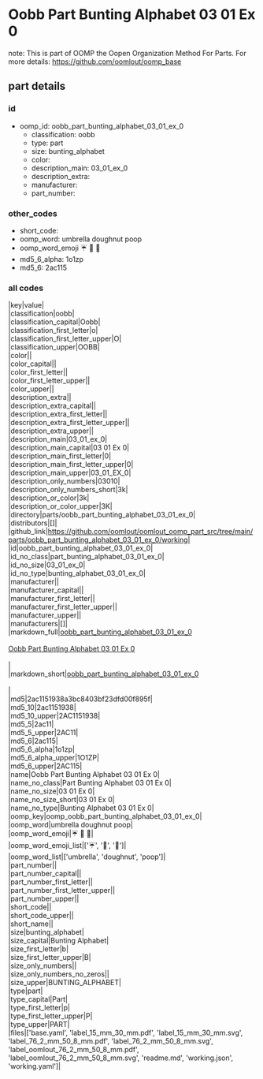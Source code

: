 # Oobb Part Bunting Alphabet 03 01 Ex 0  

note: This is part of OOMP the Oopen Organization Method For Parts. For more details: https://github.com/oomlout/oomp_base

##  part details





### id
* oomp_id: oobb_part_bunting_alphabet_03_01_ex_0
  * classification: oobb
  * type: part
  * size: bunting_alphabet
  * color: 
  * description_main: 03_01_ex_0
  * description_extra: 
  * manufacturer: 
  * part_number: 

### other_codes
* short_code: 
* oomp_word: umbrella doughnut poop
* oomp_word_emoji :umbrella: :doughnut: :poop:
* md5_6_alpha: 1o1zp
* md5_6: 2ac115

### all codes 
|key|value|  
|classification|oobb|  
|classification_capital|Oobb|  
|classification_first_letter|o|  
|classification_first_letter_upper|O|  
|classification_upper|OOBB|  
|color||  
|color_capital||  
|color_first_letter||  
|color_first_letter_upper||  
|color_upper||  
|description_extra||  
|description_extra_capital||  
|description_extra_first_letter||  
|description_extra_first_letter_upper||  
|description_extra_upper||  
|description_main|03_01_ex_0|  
|description_main_capital|03 01 Ex 0|  
|description_main_first_letter|0|  
|description_main_first_letter_upper|0|  
|description_main_upper|03_01_EX_0|  
|description_only_numbers|03010|  
|description_only_numbers_short|3k|  
|description_or_color|3k|  
|description_or_color_upper|3K|  
|directory|parts/oobb_part_bunting_alphabet_03_01_ex_0|  
|distributors|[]|  
|github_link|https://github.com/oomlout/oomlout_oomp_part_src/tree/main/parts/oobb_part_bunting_alphabet_03_01_ex_0/working|  
|id|oobb_part_bunting_alphabet_03_01_ex_0|  
|id_no_class|part_bunting_alphabet_03_01_ex_0|  
|id_no_size|03_01_ex_0|  
|id_no_type|bunting_alphabet_03_01_ex_0|  
|manufacturer||  
|manufacturer_capital||  
|manufacturer_first_letter||  
|manufacturer_first_letter_upper||  
|manufacturer_upper||  
|manufacturers|[]|  
|markdown_full|[oobb_part_bunting_alphabet_03_01_ex_0](https://github.com/oomlout/oomlout_oomp_part_src/tree/main/parts/oobb_part_bunting_alphabet_03_01_ex_0/working)<br>[](https://github.com/oomlout/oomlout_oomp_part_src/tree/main/parts/oobb_part_bunting_alphabet_03_01_ex_0/working)<br>[Oobb Part Bunting Alphabet 03 01 Ex 0](https://github.com/oomlout/oomlout_oomp_part_src/tree/main/parts/oobb_part_bunting_alphabet_03_01_ex_0/working)<br><br>|  
|markdown_short|[oobb_part_bunting_alphabet_03_01_ex_0](https://github.com/oomlout/oomlout_oomp_part_src/tree/main/parts/oobb_part_bunting_alphabet_03_01_ex_0/working)<br><br>|  
|md5|2ac1151938a3bc8403bf23dfd00f895f|  
|md5_10|2ac1151938|  
|md5_10_upper|2AC1151938|  
|md5_5|2ac11|  
|md5_5_upper|2AC11|  
|md5_6|2ac115|  
|md5_6_alpha|1o1zp|  
|md5_6_alpha_upper|1O1ZP|  
|md5_6_upper|2AC115|  
|name|Oobb Part Bunting Alphabet 03 01 Ex 0|  
|name_no_class|Part Bunting Alphabet 03 01 Ex 0|  
|name_no_size|03 01 Ex 0|  
|name_no_size_short|03 01 Ex 0|  
|name_no_type|Bunting Alphabet 03 01 Ex 0|  
|oomp_key|oomp_oobb_part_bunting_alphabet_03_01_ex_0|  
|oomp_word|umbrella doughnut poop|  
|oomp_word_emoji|:umbrella: :doughnut: :poop:|  
|oomp_word_emoji_list|[':umbrella:', ':doughnut:', ':poop:']|  
|oomp_word_list|['umbrella', 'doughnut', 'poop']|  
|part_number||  
|part_number_capital||  
|part_number_first_letter||  
|part_number_first_letter_upper||  
|part_number_upper||  
|short_code||  
|short_code_upper||  
|short_name||  
|size|bunting_alphabet|  
|size_capital|Bunting Alphabet|  
|size_first_letter|b|  
|size_first_letter_upper|B|  
|size_only_numbers||  
|size_only_numbers_no_zeros||  
|size_upper|BUNTING_ALPHABET|  
|type|part|  
|type_capital|Part|  
|type_first_letter|p|  
|type_first_letter_upper|P|  
|type_upper|PART|  
|files|['base.yaml', 'label_15_mm_30_mm.pdf', 'label_15_mm_30_mm.svg', 'label_76_2_mm_50_8_mm.pdf', 'label_76_2_mm_50_8_mm.svg', 'label_oomlout_76_2_mm_50_8_mm.pdf', 'label_oomlout_76_2_mm_50_8_mm.svg', 'readme.md', 'working.json', 'working.yaml']|  
